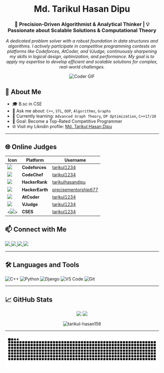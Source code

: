 <h1 align="center">Md. Tarikul Hasan Dipu</h1>
<h3 align="center">
🚀 Precision-Driven Algorithmist & Analytical Thinker | 💡 Passionate about Scalable Solutions & Computational Theory
</h3>

<p align="center">
<em>
A dedicated problem solver with a robust foundation in data structures and algorithms. I actively participate in competitive programming contests on platforms like Codeforces, AtCoder, and VJudge, continuously sharpening my skills in logical design, optimization, and performance. My goal is to apply my expertise to develop efficient and scalable solutions for complex, real-world challenges.
</em>
</p>


<p align="center">
  <img src="https://media.giphy.com/media/qgQUggAC3Pfv687qPC/giphy.gif" alt="Coder GIF" width="250">
</p


---

## 🚀 About Me

- 🎓 B.sc in CSE
- 💬 Ask me about: `C++`, `STL`, `OOP`, `Algorithms`, `Graphs`
- 📘 Currently learning: `Advanced Graph Theory`, `DP Optimization`, `C++17/20`
- 🎯 Goal: Become a Top-Rated Competitive Programmer
- 🌐 Visit my Likndin profile: [Md. Tarikul Hasan Dipu](https://www.linkedin.com/in/md-tarikul-hasan-dipu-499573291/)

---

## 🌐 Online Judges

| Icon | Platform       | Username |
|------|----------------|----------|
| <img src="https://codeforces.org/s/0/favicon.ico" width="20"> | **Codeforces** | [tarikul1234](https://codeforces.com/profile/tarikul1234) |
| <img src="https://cdn.codechef.com/images/cc-logo.svg" width="20"> | **CodeChef** | [tarikul1234](https://www.codechef.com/users/tarikul1234) |
| <img src="https://raw.githubusercontent.com/rahuldkjain/github-profile-readme-generator/master/src/images/icons/Social/hackerrank.svg" width="20"> | **HackerRank** | [tarikulhasandipu](https://www.hackerrank.com/profile/tarikulhasandipu) |
|<img src="https://cdn.hackerearth.com/static/hackerearth/images/badge/HE_badge_on_light.png" width="20">| **HackerEarth** | [precisementorship677](https://www.hackerearth.com/@precisementorship677/) |
| <img src="https://atcoder.jp/favicon.ico" width="20"> | **AtCoder** | [tarikul1234](https://atcoder.jp/users/tarikul1234) |
| <img src="https://img.shields.io/badge/VJudge-00B388?style=for-the-badge&logo=virtual-judge&logoColor=white" width="20"> | **VJudge** | [tarikul1234](https://vjudge.net/user/tarikul1234) |
| <<img src="https://cses.fi/logo.png" width="20">> | **CSES** | [tarikul1234](https://cses.fi/user/352730) |


## 📫 Connect with Me

<p align="left">
  <a href="mailto:tarikulhasandipu@gmail.com" target="_blank">
    <img src="https://img.icons8.com/color/48/000000/gmail-new.png" width="40" />
  </a>
  <a href="https://www.facebook.com/tarikul.hasan.249188/" target="_blank">
    <img src="https://img.icons8.com/color/48/000000/facebook-new.png" width="40" />
  </a>
  <a href="https://linkedin.com/in/tarikul-hasan-dipu" target="_blank">
    <img src="https://img.icons8.com/color/48/000000/linkedin.png" width="40" />
  </a>
  <a href="https://instagram.com/tarikulhasan156" target="_blank">
    <img src="https://img.icons8.com/color/48/000000/instagram-new.png" width="40" />
  </a>
</p>

---

## 🛠️ Languages and Tools

![C++](https://img.shields.io/badge/C%2B%2B-00599C?style=flat&logo=c%2B%2B&logoColor=white)
![Python](https://img.shields.io/badge/Python-FFD43B?style=flat&logo=python&logoColor=blue)
![Django](https://img.shields.io/badge/Django-092E20?style=flat&logo=django&logoColor=white)
![VS Code](https://img.shields.io/badge/VS%20Code-007ACC?style=flat&logo=visual-studio-code&logoColor=white)
![Git](https://img.shields.io/badge/Git-F05032?style=flat&logo=git&logoColor=white)

---

## 📈 GitHub Stats

<p align="center">
  <img width="48%" src="https://github-readme-stats.vercel.app/api?username=tarikul-hasan156&show_icons=true&theme=radical" />
  <img width="48%" src="https://github-readme-streak-stats.herokuapp.com/?user=tarikul-hasan156&theme=radical" />
</p>

<p align="center">
  <img src="https://komarev.com/ghpvc/?username=tarikul-hasan156&label=Profile%20views&color=0e75b6&style=flat" alt="tarikul-hasan156" />
</p>

---

<picture>
<!--   <source media="(prefers-color-scheme: dark)" srcset="https://raw.githubusercontent.com/platane/platane/output/github-contribution-grid-snake-dark.svg">
  <source media="(prefers-color-scheme: light)" srcset="https://raw.githubusercontent.com/platane/platane/output/github-contribution-grid-snake.svg">
  <img alt="github contribution grid snake animation" src="https://raw.githubusercontent.com/platane/platane/output/github-contribution-grid-snake.svg"> -->
  <p align="center">
  <img src="https://raw.githubusercontent.com/snrredoy/snrredoy/output/snake.svg" alt="GitHub Snake" />
</p>

</picture>


